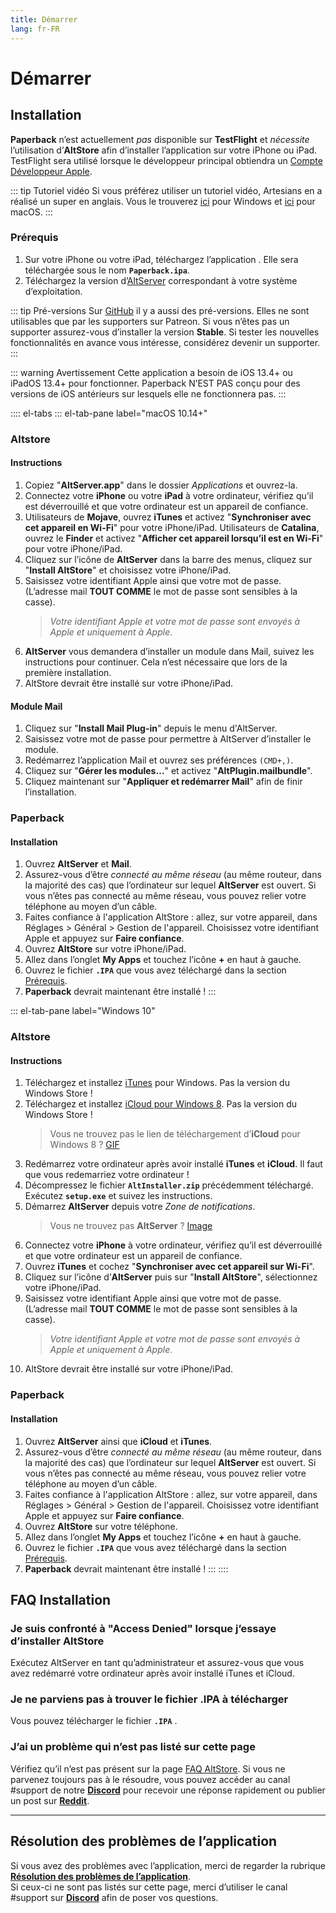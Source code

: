 ```yaml
---
title: Démarrer
lang: fr-FR
---
```


# Démarrer

## Installation
**Paperback** n’est actuellement _pas_ disponible sur **TestFlight** et _nécessite_ l’utilisation d’**AltStore** afin d’installer l’application sur votre iPhone ou iPad. TestFlight sera utilisé lorsque le développeur principal obtiendra un [Compte Développeur Apple](https://developer.apple.com/programs/).

::: tip Tutoriel vidéo
Si vous préférez utiliser un tutoriel vidéo, Artesians en a réalisé un super en anglais. Vous le trouverez [ici](https://www.youtube.com/watch?v=n1KRwsxNiWY) pour Windows et [ici](https://www.youtube.com/watch?v=CjPjsF4yJ0M) pour macOS.
:::

### Prérequis
1. Sur votre iPhone ou votre iPad, téléchargez l’application <Download text="depuis ce lien"/>. Elle sera téléchargée sous le nom **`Paperback.ipa`**.
1. Téléchargez la version d’[AltServer](https://altstore.io/) correspondant à votre système d’exploitation.

::: tip Pré-versions
Sur [GitHub](https://github.com/Paperback-iOS/app/releases) il y a aussi des pré-versions. Elles ne sont utilisables que par les supporters sur Patreon. Si vous n’êtes pas un supporter assurez-vous d’installer la version **Stable**.
Si tester les nouvelles fonctionnalités en avance vous intéresse, considérez devenir un supporter.
:::

::: warning Avertissement
Cette application a besoin de iOS 13.4+ ou iPadOS 13.4+ pour fonctionner. Paperback N’EST PAS conçu pour des versions de iOS antérieurs sur lesquels elle ne fonctionnera pas.
:::

:::: el-tabs
::: el-tab-pane label="macOS 10.14+"
### Altstore
#### Instructions
1. Copiez "**AltServer.app**" dans le dossier *Applications* et ouvrez-la.
1. Connectez votre **iPhone** ou votre **iPad** à votre ordinateur, vérifiez qu’il est déverrouillé et que votre ordinateur est un appareil de confiance.
1. Utilisateurs de **Mojave**, ouvrez **iTunes** et activez "**Synchroniser avec cet appareil en Wi-Fi**" pour votre iPhone/iPad.
   Utilisateurs de **Catalina**, ouvrez le **Finder** et activez "**Afficher cet appareil lorsqu’il est en Wi-Fi**" pour votre iPhone/iPad.
1. Cliquez sur l’icône de **AltServer** dans la barre des menus, cliquez sur "**Install AltStore**" et choisissez votre iPhone/iPad.
1. Saisissez votre identifiant Apple ainsi que votre mot de passe. (L’adresse mail **TOUT COMME** le mot de passe sont sensibles à la casse).
   > *Votre identifiant Apple et votre mot de passe sont envoyés à Apple et uniquement à Apple*.
1. **AltServer** vous demandera d’installer un module dans Mail, suivez les instructions pour continuer. Cela n’est nécessaire que lors de la première installation.
1. AltStore devrait être installé sur votre iPhone/iPad.

#### Module Mail
1. Cliquez sur "**Install Mail Plug-in**" depuis le menu d'AltServer.
1. Saisissez votre mot de passe pour permettre à AltServer d’installer le module.
1. Redémarrez l’application Mail et ouvrez ses préférences `(CMD+,)`.
1. Cliquez sur "**Gérer les modules…**" et activez "**AltPlugin.mailbundle**".
1. Cliquez maintenant sur "**Appliquer et redémarrer Mail**" afin de finir l’installation.

### Paperback
#### Installation
1. Ouvrez **AltServer** et **Mail**.
1. Assurez-vous d’être _connecté au même réseau_ (au même routeur, dans la majorité des cas) que l’ordinateur sur lequel **AltServer** est ouvert. Si vous n’êtes pas connecté au même réseau, vous pouvez relier votre téléphone au moyen d’un câble.
1. Faites confiance à l'application AltStore : allez, sur votre appareil, dans Réglages > Général > Gestion de l'appareil. Choisissez votre identifiant Apple et appuyez sur **Faire confiance**.
1. Ouvrez **AltStore** sur votre iPhone/iPad.
1. Allez dans l’onglet **My Apps** et touchez l’icône **+** en haut à gauche.
1. Ouvrez le fichier **`.IPA`** que vous avez téléchargé dans la section [Prérequis](getting-started/#prerequis).
1. **Paperback** devrait maintenant être installé !
:::

::: el-tab-pane label="Windows 10"
### Altstore
#### Instructions
1. Téléchargez et installez [iTunes](https://www.apple.com/itunes/download/win64) pour Windows.
   <el-tag type="warning">Pas la version du Windows Store !</el-tag>
1. Téléchargez et installez [iCloud pour Windows 8](https://support.apple.com/en-us/HT204283).
   <el-tag type="warning">Pas la version du Windows Store !</el-tag>
   > Vous ne trouvez pas le lien de téléchargement d’**iCloud** pour Windows 8 ? [GIF](https://imgur.com/a/P1ef4Wd)
1. Redémarrez votre ordinateur après avoir installé **iTunes** et **iCloud**.
   <el-tag type="warning">Il faut que vous redemarriez votre ordinateur !</el-tag>
1. Décompressez le fichier **`AltInstaller.zip`** précédemment téléchargé. Exécutez **`setup.exe`** et suivez les instructions.
1. Démarrez **AltServer** depuis votre *Zone de notifications*.
   > Vous ne trouvez pas **AltServer** ? [Image](https://imgur.com/a/rSagfh2)
1. Connectez votre **iPhone** à votre ordinateur, vérifiez qu’il est déverrouillé et que votre ordinateur est un appareil de confiance.
1. Ouvrez **iTunes** et cochez "**Synchroniser avec cet appareil sur Wi-Fi**".
1. Cliquez sur l’icône d’**AltServer** puis sur "**Install AltStore**", sélectionnez votre iPhone/iPad.
1. Saisissez votre identifiant Apple ainsi que votre mot de passe. (L’adresse mail **TOUT COMME** le mot de passe sont sensibles à la casse).
   > *Votre identifiant Apple et votre mot de passe sont envoyés à Apple et uniquement à Apple*.
1. AltStore devrait être installé sur votre iPhone/iPad.

### Paperback
#### Installation
1. Ouvrez **AltServer** ainsi que **iCloud** et **iTunes**.
1. Assurez-vous d’être _connecté au même réseau_ (au même routeur, dans la majorité des cas) que l’ordinateur sur lequel **AltServer** est ouvert. Si vous n’êtes pas connecté au même réseau, vous pouvez relier votre téléphone au moyen d’un câble.
1. Faites confiance à l'application AltStore : allez, sur votre appareil, dans Réglages > Général > Gestion de l'appareil. Choisissez votre identifiant Apple et appuyez sur **Faire confiance**.
1. Ouvrez **AltStore** sur votre téléphone.
1. Allez dans l’onglet **My Apps** et touchez l’icône **+** en haut à gauche.
1. Ouvrez le fichier **`.IPA`** que vous avez téléchargé dans la section [Prérequis](getting-started/#prerequis).
1. **Paperback** devrait maintenant être installé !
:::
::::

## FAQ Installation
### Je suis confronté à "Access Denied" lorsque j’essaye d’installer AltStore
Exécutez AltServer en tant qu’administrateur et assurez-vous que vous avez redémarré votre ordinateur après avoir installé iTunes et iCloud.

### Je ne parviens pas à trouver le fichier .IPA à télécharger
Vous pouvez télécharger le fichier **`.IPA`** <Download text="depuis ce lien"/>.

### J’ai un problème qui n’est pas listé sur cette page
Vérifiez qu’il n’est pas présent sur la page [FAQ AltStore](https://altstore.io/faq/).
Si vous ne parvenez toujours pas à le résoudre, vous pouvez accéder au canal #support de notre **[Discord](https://discord.gg/Ny83JV3)** pour recevoir une réponse rapidement ou publier un post sur **[Reddit](https://www.reddit.com/r/Paperback/)**.

---

## Résolution des problèmes de l’application
Si vous avez des problèmes avec l’application, merci de regarder la rubrique **[Résolution des problèmes de l’application](/fr/help/faq/#resolution-des-problemes-de-l-application)**.  
Si ceux-ci ne sont pas listés sur cette page, merci d’utiliser le canal #support sur **[Discord](https://discord.gg/Ny83JV3)** afin de poser vos questions.